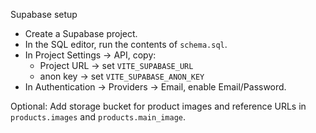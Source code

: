 Supabase setup

- Create a Supabase project.
- In the SQL editor, run the contents of `schema.sql`.
- In Project Settings → API, copy:
  - Project URL → set `VITE_SUPABASE_URL`
  - anon key → set `VITE_SUPABASE_ANON_KEY`
- In Authentication → Providers → Email, enable Email/Password.

Optional: Add storage bucket for product images and reference URLs in `products.images` and `products.main_image`.
